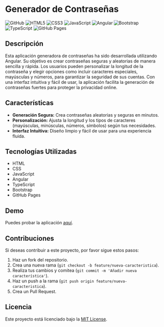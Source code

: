 # Generador de Contraseñas

![GitHub](https://img.shields.io/badge/GitHub-Generador%20de%20Contraseñas-181717?style=flat-square&logo=github)
![HTML5](https://img.shields.io/badge/HTML5-100000?style=flat-square&logo=html5&logoColor=white)
![CSS3](https://img.shields.io/badge/CSS3-100000?style=flat-square&logo=css3&logoColor=white)
![JavaScript](https://img.shields.io/badge/JavaScript-100000?style=flat-square&logo=javascript&logoColor=white)
![Angular](https://img.shields.io/badge/Angular-100000?style=flat-square&logo=angular&logoColor=white)
![Bootstrap](https://img.shields.io/badge/Bootstrap-100000?style=flat-square&logo=bootstrap&logoColor=white)
![TypeScript](https://img.shields.io/badge/TypeScript-100000?style=flat-square&logo=typescript&logoColor=white)
![GitHub Pages](https://img.shields.io/badge/Deployed%20on-GitHub%20Pages-4078c0?style=flat-square&logo=githubpages)


## Descripción

Esta aplicación generadora de contraseñas ha sido desarrollada utilizando Angular. Su objetivo es crear contraseñas seguras y aleatorias de manera sencilla y rápida. Los usuarios pueden personalizar la longitud de la contraseña y elegir opciones como incluir caracteres especiales, mayúsculas y números, para garantizar la seguridad de sus cuentas. Con una interfaz intuitiva y fácil de usar, la aplicación facilita la generación de contraseñas fuertes para proteger la privacidad online.

## Características

- **Generación Segura:** Crea contraseñas aleatorias y seguras en minutos.
- **Personalización:** Ajusta la longitud y los tipos de caracteres (mayúsculas, minúsculas, números, símbolos) según tus necesidades.
- **Interfaz Intuitiva:** Diseño limpio y fácil de usar para una experiencia fluida.

## Tecnologías Utilizadas

- HTML
- CSS
- JavaScript
- Angular
- TypeScript
- Bootstrap
- GitHub Pages

## Demo

Puedes probar la aplicación [aquí](https://adrianssanz.github.io/passwd-generator/).

## Contribuciones

Si deseas contribuir a este proyecto, por favor sigue estos pasos:

1. Haz un fork del repositorio.
2. Crea una nueva rama (`git checkout -b feature/nueva-caracteristica`).
3. Realiza tus cambios y comitea (`git commit -m 'Añadir nueva característica'`).
4. Haz un push a la rama (`git push origin feature/nueva-caracteristica`).
5. Crea un Pull Request.

## Licencia

Este proyecto está licenciado bajo la [MIT License](LICENSE).
